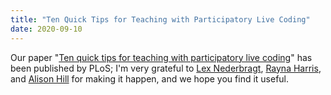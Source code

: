 ```yaml
---
title: "Ten Quick Tips for Teaching with Participatory Live Coding"
date: 2020-09-10
---
```


Our paper "[Ten quick tips for teaching with participatory live coding](https://journals.plos.org/ploscompbiol/article?id=10.1371/journal.pcbi.1008090)"
has been published by PLoS;
I'm very grateful to [Lex Nederbragt](http://lexnederbragt.com/),
[Rayna Harris](https://www.raynamharris.com/),
and [Alison Hill](https://alison.rbind.io/)
for making it happen,
and we hope you find it useful.
